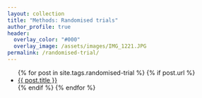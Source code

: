 ```yaml
---
layout: collection
title: "Methods: Randomised trials"
author_profile: true
header:  
  overlay_color: "#000"
  overlay_image: /assets/images/IMG_1221.JPG
permalink: /randomised-trial/
---
```


<ul>
  {% for post in site.tags.randomised-trial %}
    {% if post.url %}
       <li><a href="{{ post.url }}">{{ post.title }}</a></li>
    {% endif %}
  {% endfor %}
</ul>

